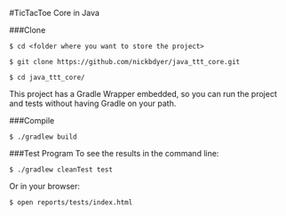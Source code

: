 #TicTacToe Core in Java

###Clone

```shell
$ cd <folder where you want to store the project>

$ git clone https://github.com/nickbdyer/java_ttt_core.git

$ cd java_ttt_core/
```

This project has a Gradle Wrapper embedded, so you can run the project and tests without having Gradle on your path.

###Compile
```shell
$ ./gradlew build
```


###Test Program
To see the results in the command line:
```shell
$ ./gradlew cleanTest test
```
Or in your browser:
```shell
$ open reports/tests/index.html
```



